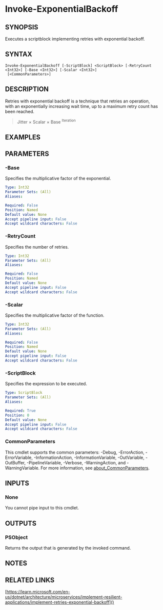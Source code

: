 ﻿---
external help file: PoshToolbox-help.xml
Module Name: PoshToolbox
online version: https://github.com/PoshAJ/PoshToolbox/blob/main/docs/Invoke-ExponentialBackoff.md
schema: 2.0.0
---

# Invoke-ExponentialBackoff

## SYNOPSIS
Executes a scriptblock implementing retries with exponential backoff.

## SYNTAX

```
Invoke-ExponentialBackoff [-ScriptBlock] <ScriptBlock> [-RetryCount <Int32>] [-Base <Int32>] [-Scalar <Int32>]
 [<CommonParameters>]
```

## DESCRIPTION
Retries with exponential backoff is a technique that retries an operation, with an exponentially increasing wait time, up to a maximum retry count has been reached.

> Jitter &times; Scalar &times; Base <sup>Iteration</sup>

## EXAMPLES

## PARAMETERS

### -Base
Specifies the multiplicative factor of the exponential.

```yaml
Type: Int32
Parameter Sets: (All)
Aliases:

Required: False
Position: Named
Default value: None
Accept pipeline input: False
Accept wildcard characters: False
```

### -RetryCount
Specifies the number of retries.

```yaml
Type: Int32
Parameter Sets: (All)
Aliases:

Required: False
Position: Named
Default value: None
Accept pipeline input: False
Accept wildcard characters: False
```

### -Scalar
Specifies the multiplicative factor of the function.

```yaml
Type: Int32
Parameter Sets: (All)
Aliases:

Required: False
Position: Named
Default value: None
Accept pipeline input: False
Accept wildcard characters: False
```

### -ScriptBlock
Specifies the expression to be executed.

```yaml
Type: ScriptBlock
Parameter Sets: (All)
Aliases:

Required: True
Position: 0
Default value: None
Accept pipeline input: False
Accept wildcard characters: False
```

### CommonParameters
This cmdlet supports the common parameters: -Debug, -ErrorAction, -ErrorVariable, -InformationAction, -InformationVariable, -OutVariable, -OutBuffer, -PipelineVariable, -Verbose, -WarningAction, and -WarningVariable. For more information, see [about_CommonParameters](http://go.microsoft.com/fwlink/?LinkID=113216).

## INPUTS

### None
You cannot pipe input to this cmdlet.

## OUTPUTS

### PSObject
Returns the output that is generated by the invoked command.

## NOTES

## RELATED LINKS

[https://learn.microsoft.com/en-us/dotnet/architecture/microservices/implement-resilient-applications/implement-retries-exponential-backoff]()

